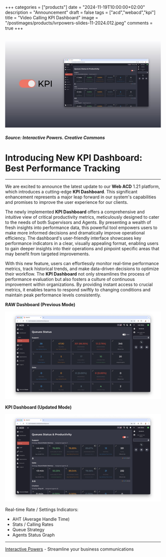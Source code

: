 +++
categories = ["products"]
date = "2024-11-19T10:00:00+02:00"
description = "Announcement"
draft = false
tags = ["acd","webacd","kpi"]
title = "Video Calling KPI Dashboard"
image = "/postimages/products/ivrpowers-slides-11-2024.012.jpeg"
comments = true
+++

![KPI Dashboard](/postimages/products/ivrpowers-slides-11-2024.012.jpeg)
---
##### Source: Interactive Powers. Creative Commons

# Introducing New KPI Dashboard: Best Performance Tracking
---

We are excited to announce the latest update to our **Web ACD** 1.21 platform, which introduces a cutting-edge **KPI Dashboard**. This significant enhancement represents a major leap forward in our system's capabilities and promises to improve the user experience for our clients.

The newly implemented **KPI Dashboard** offers a comprehensive and intuitive view of critical productivity metrics, meticulously designed to cater to the needs of both Supervisors and Agents. By presenting a wealth of fresh insights into performance data, this powerful tool empowers users to make more informed decisions and dramatically improve operational efficiency. The dashboard's user-friendly interface showcases key performance indicators in a clear, visually appealing format, enabling users to gain deeper insights into their operations and pinpoint specific areas that may benefit from targeted improvements.

With this new feature, users can effortlessly monitor real-time performance metrics, track historical trends, and make data-driven decisions to optimize their workflow. The **KPI Dashboard** not only streamlines the process of performance evaluation but also fosters a culture of continuous improvement within organizations. By providing instant access to crucial metrics, it enables teams to respond swiftly to changing conditions and maintain peak performance levels consistently.

**RAW Dashboard (Previous Mode)**

![RAW Dashboard](/postimages/products/ivrpowers-slides-11-2024.010.jpeg)

**KPI Dashboard (Updated Mode)**

![KPI Dashboard](/postimages/products/ivrpowers-slides-11-2024.011.jpeg)

Real-time Rate / Settings Indicators:

- AHT (Average Handle Time)
- Stats / Calling Rates
- Queue Strategy
- Agents Status Graph

---
[Interactive Powers](http://www.ivrpowers.com/ ) - Streamline your business communications
